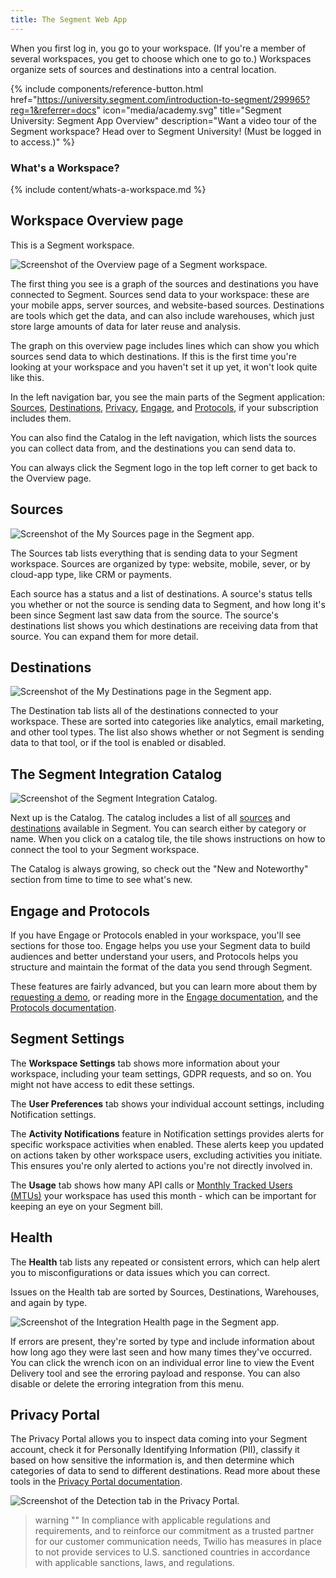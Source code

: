```yaml
---
title: The Segment Web App
---
```


When you first log in, you go to your workspace. (If you're a member of several workspaces, you get to choose which one to go to.) Workspaces organize sets of sources and destinations into a central location.

{% include components/reference-button.html href="https://university.segment.com/introduction-to-segment/299965?reg=1&referrer=docs" icon="media/academy.svg" title="Segment University: Segment App Overview" description="Want a video tour of the Segment workspace? Head over to Segment University! (Must be logged in to access.)" %}

### What's a Workspace?

{% include content/whats-a-workspace.md %}


## Workspace Overview page

This is a Segment workspace.

![Screenshot of the Overview page of a Segment workspace.](images/workspace-overview.png)

The first thing you see is a graph of the sources and destinations you have connected to Segment. Sources send data to your workspace: these are your mobile apps, server sources, and website-based sources. Destinations are tools which get the data, and can also include warehouses, which just store large amounts of data for later reuse and analysis.

The graph on this overview page includes lines which can show you which sources send data to which destinations. If this is the first time you're looking at your workspace and you haven't set it up yet, it won't look quite like this.

In the left navigation bar, you see the main parts of the Segment application: [Sources](/docs/connections/sources/), [Destinations](/docs/connections/destinations/), [Privacy](/docs/privacy/), [Engage](/docs/engage/), and [Protocols](/docs/protocols/), if your subscription includes them.

You can also find the Catalog in the left navigation, which lists the sources you can collect data from, and the destinations you can send data to.

You can always click the Segment logo in the top left corner to get back to the Overview page.

## Sources

![Screenshot of the My Sources page in the Segment app.](images/sources.png)

The Sources tab lists everything that is sending data to your Segment workspace. Sources are organized by type: website, mobile, sever, or by cloud-app type, like CRM or payments.

Each source has a status and a list of destinations. A source's status tells you whether or not the source is sending data to Segment, and how long it's been since Segment last saw data from the source. The source's destinations list shows you which destinations are receiving data from that source. You can expand them for more detail.

## Destinations

![Screenshot of the My Destinations page in the Segment app.](images/destinations.png)

The Destination tab lists all of the destinations connected to your workspace. These are sorted into categories like analytics, email marketing, and other tool types. The list also shows whether or not Segment is sending data to that tool, or if the tool is enabled or disabled.

## The Segment Integration Catalog

![Screenshot of the Segment Integration Catalog.](images/catalog.png)

Next up is the Catalog. The catalog includes a list of all [sources](/docs/connections/sources/) and [destinations](/docs/connections/destinations/) available in Segment. You can search either by category or name. When you click on a catalog tile, the tile shows instructions on how to connect the tool to your Segment workspace.

The Catalog is always growing, so check out the "New and Noteworthy" section from time to time to see what's new.

## Engage and Protocols

If you have Engage or Protocols enabled in your workspace, you'll see sections for those too. Engage helps you use your Segment data to build audiences and better understand your users, and Protocols helps you structure and maintain the format of the data you send through Segment.

These features are fairly advanced, but you can learn more about them by [requesting a demo](https://segment.com/contact/sales/), or reading more in the [Engage documentation](/docs/engage/), and the [Protocols documentation](/docs/protocols/).

## Segment Settings

The **Workspace Settings** tab shows more information about your workspace, including your team settings, GDPR requests, and so on. You might not have access to edit these settings.

The **User Preferences** tab shows your individual account settings, including Notification settings. 

The **Activity Notifications** feature in Notification settings provides alerts for specific workspace activities when enabled. These alerts keep you updated on actions taken by other workspace users, excluding activities you initiate. This ensures you're only alerted to actions you're not directly involved in.

The **Usage** tab shows how many API calls or [Monthly Tracked Users (MTUs)](/docs/guides/usage-and-billing/mtus-and-throughput/#how-does-segment-calculate-mtus) your workspace has used this month - which can be important for keeping an eye on your Segment bill.

## Health

The **Health** tab lists any repeated or consistent errors, which can help alert you to misconfigurations or data issues which you can correct.

Issues on the Health tab are sorted by Sources, Destinations, Warehouses, and again by type.

![Screenshot of the Integration Health page in the Segment app.](images/health.png)

If errors are present, they're sorted by type and include information about how long ago they were last seen and how many times they've occurred. You can click the wrench icon on an individual error line to view the Event Delivery tool and see the erroring payload and response. You can also disable or delete the erroring integration from this menu.

## Privacy Portal

The Privacy Portal allows you to inspect data coming into your Segment account, check it for Personally Identifying Information (PII), classify it based on how sensitive the information is, and then determine which categories of data to send to different destinations. Read more about these tools in the [Privacy Portal documentation](/docs/privacy/portal/).

![Screenshot of the Detection tab in the Privacy Portal.](images/privacy.png)


> warning ""
> In compliance with applicable regulations and requirements, and to reinforce our commitment as a trusted partner for our customer communication needs, Twilio has measures in place to not provide services to U.S. sanctioned countries in accordance with applicable sanctions, laws, and regulations.